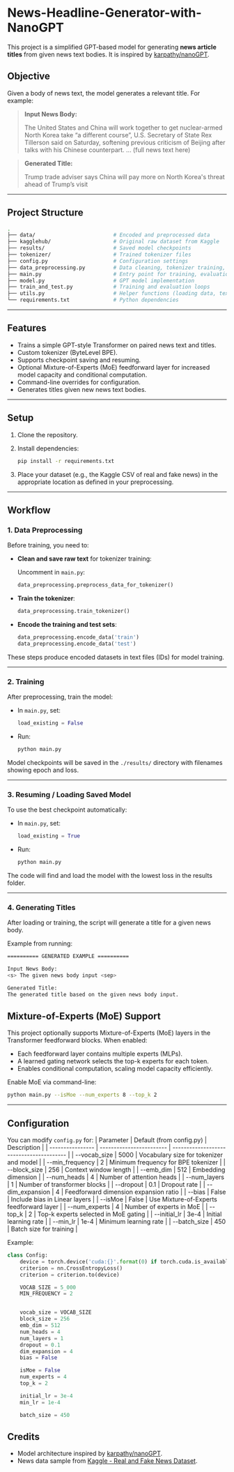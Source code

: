# News-Headline-Generator-with-NanoGPT

This project is a simplified GPT-based model for generating **news article titles** from given news text bodies. It is inspired by [karpathy/nanoGPT](https://github.com/karpathy/nanoGPT).

## Objective

Given a body of news text, the model generates a relevant title. For example:

> **Input News Body:**
>
> The United States and China will work together to get nuclear-armed North Korea take “a different course”, U.S. Secretary of State Rex Tillerson said on Saturday, softening previous criticism of Beijing after talks with his Chinese counterpart. ... (full news text here)

> **Generated Title:**
>
> Trump trade adviser says China will pay more on North Korea's threat ahead of Trump’s visit

---

## Project Structure
```bash
.
├── data/                         # Encoded and preprocessed data
├── kagglehub/                    # Original raw dataset from Kaggle
├── results/                      # Saved model checkpoints
├── tokenizer/                    # Trained tokenizer files
├── config.py                     # Configuration settings
├── data_preprocessing.py         # Data cleaning, tokenizer training, encoding
├── main.py                       # Entry point for training, evaluation, generation
├── model.py                      # GPT model implementation
├── train_and_test.py             # Training and evaluation loops
├── utils.py                      # Helper functions (loading data, text generation)
└── requirements.txt              # Python dependencies
```


---

## Features

- Trains a simple GPT-style Transformer on paired news text and titles.
- Custom tokenizer (ByteLevel BPE).
- Supports checkpoint saving and resuming.
- Optional Mixture-of-Experts (MoE) feedforward layer for increased model capacity and conditional computation.
- Command-line overrides for configuration.
- Generates titles given new news text bodies.

---

## Setup

1. Clone the repository.

2. Install dependencies:

    ```bash
    pip install -r requirements.txt
    ```

3. Place your dataset (e.g., the Kaggle CSV of real and fake news) in the appropriate location as defined in your preprocessing.

---

## Workflow

### 1. Data Preprocessing

Before training, you need to:

- **Clean and save raw text** for tokenizer training:

    Uncomment in `main.py`:

    ```python
    data_preprocessing.preprocess_data_for_tokenizer()
    ```

- **Train the tokenizer**:

    ```python
    data_preprocessing.train_tokenizer()
    ```

- **Encode the training and test sets**:

    ```python
    data_preprocessing.encode_data('train')
    data_preprocessing.encode_data('test')
    ```

These steps produce encoded datasets in text files (IDs) for model training.

---

### 2. Training

After preprocessing, train the model:

- In `main.py`, set:

    ```python
    load_existing = False
    ```

- Run:

    ```bash
    python main.py
    ```

Model checkpoints will be saved in the `./results/` directory with filenames showing epoch and loss.

---

### 3. Resuming / Loading Saved Model

To use the best checkpoint automatically:

- In `main.py`, set:

    ```python
    load_existing = True
    ```

- Run:

    ```bash
    python main.py
    ```

The code will find and load the model with the lowest loss in the results folder.

---

### 4. Generating Titles

After loading or training, the script will generate a title for a given news body.

Example from running:
```bash
========== GENERATED EXAMPLE ==========

Input News Body:
<s> The given news body input <sep>

Generated Title:
The generated title based on the given news body input.
```

## Mixture-of-Experts (MoE) Support
This project optionally supports Mixture-of-Experts (MoE) layers in the Transformer feedforward blocks. When enabled:
- Each feedforward layer contains multiple experts (MLPs).
- A learned gating network selects the top-k experts for each token.
- Enables conditional computation, scaling model capacity efficiently.

Enable MoE via command-line:
```bash
python main.py --isMoe --num_experts 8 --top_k 2
```

---

## Configuration

You can modify `config.py` for:
| Parameter        | Default (from config.py) | Description                              |
| ---------------- | ------------------------ | ---------------------------------------- |
| --vocab\_size    | 5000                     | Vocabulary size for tokenizer and model  |
| --min\_frequency | 2                        | Minimum frequency for BPE tokenizer      |
| --block\_size    | 256                      | Context window length                    |
| --emb\_dim       | 512                      | Embedding dimension                      |
| --num\_heads     | 4                        | Number of attention heads                |
| --num\_layers    | 1                        | Number of transformer blocks             |
| --dropout        | 0.1                      | Dropout rate                             |
| --dim\_expansion | 4                        | Feedforward dimension expansion ratio    |
| --bias           | False                    | Include bias in Linear layers            |
| --isMoe          | False                    | Use Mixture-of-Experts feedforward layer |
| --num\_experts   | 4                        | Number of experts in MoE                 |
| --top\_k         | 2                        | Top-k experts selected in MoE gating     |
| --initial\_lr    | 3e-4                     | Initial learning rate                    |
| --min\_lr        | 1e-4                     | Minimum learning rate                    |
| --batch\_size    | 450                      | Batch size for training                  |

Example:

```python
class Config:
    device = torch.device('cuda:{}'.format(0) if torch.cuda.is_available() else 'cpu')
    criterion = nn.CrossEntropyLoss()
    criterion = criterion.to(device)

    VOCAB_SIZE = 5_000
    MIN_FREQUENCY = 2


    vocab_size = VOCAB_SIZE
    block_size = 256
    emb_dim = 512
    num_heads = 4
    num_layers = 1
    dropout = 0.1
    dim_expansion = 4
    bias = False

    isMoe = False
    num_experts = 4
    top_k = 2

    initial_lr = 3e-4
    min_lr = 1e-4

    batch_size = 450
```

## Credits
- Model architecture inspired by [karpathy/nanoGPT](https://github.com/karpathy/nanoGPT).
- News data sample from [Kaggle - Real and Fake News Dataset](https://www.kaggle.com/datasets/razanaqvi14/real-and-fake-news).
